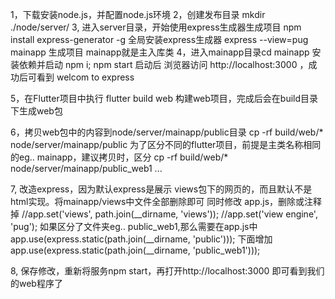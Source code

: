 1，下载安装node.js，并配置node.js环境
2，创建发布目录 mkdir ./node/server/
3, 进入server目录，开始使用express生成器生成项目
   npm install express-generator -g 全局安装express生成器
   express --view=pug mainapp 生成项目 mainapp就是主入库类
4，进入mainapp目录cd mainapp 安装依赖并启动 npm i;  npm start
    启动后 浏览器访问 http://localhost:3000 ，成功后可看到 welcom to express

5，在Flutter项目中执行 flutter build web 构建web项目，完成后会在build目录下生成web包

6，拷贝web包中的内容到node/server/mainapp/public目录  cp -rf build/web/* node/server/mainapp/public
    为了区分不同的flutter项目，前提是主类名称相同的eg.. mainapp，建议拷贝时，区分 cp -rf build/web/* node/server/mainapp/public_web1 ...

7, 改造express，因为默认express是展示 views包下的网页的，而且默认不是html实现。将mainapp/views中文件全部删除即可
    同时修改 app.js，删除或注释掉
    //app.set('views', path.join(__dirname, 'views'));
    //app.set('view engine', 'pug');
    如果区分了文件夹eg.. public_web1,那么需要在app.js中
    app.use(express.static(path.join(__dirname, 'public'))); 下面增加 app.use(express.static(path.join(__dirname, 'public_web1')));

8, 保存修改，重新将服务npm start，再打开http://localhost:3000 即可看到我们的web程序了